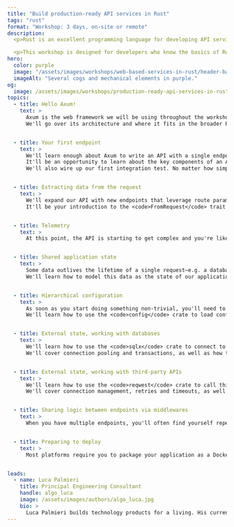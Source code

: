 ```yaml
---
title: "Build production-ready API services in Rust"
tags: "rust"
format: "Workshop: 3 days, on-site or remote"
description:
  <p>Rust is an excellent programming language for developing API services. You can build applications that are fast, reliable, and cost-effective. In fact, using Rust to write services can tremendously reduce your operating costs. However, the main challenge is knowing where to start. This workshop guides you through the process. At the end of the journey, you'll know enough to set up a production-ready HTTP API using the Axum framework.</p></br>

  <p>This workshop is designed for developers who know the basics of Rust and want to learn more about backend development using Rust. Having written Rust in a production environment is not a requirement.</p>
hero:
  color: purple
  image: "/assets/images/workshops/web-based-services-in-rust/header-background.jpg"
  imageAlt: "Several cogs and mechanical elements in purple."
og:
  image: /assets/images/workshops/production-ready-api-services-in-rust/og-image.jpg
topics:
  - title: Hello Axum!
    text: >
      Axum is the web framework we will be using throughout the workshop.  
      We'll go over its architecture and where it fits in the broader Rust ecosystem.


  - title: Your first endpoint
    text: >
      We'll learn enough about Axum to write an API with a single endpoint that returns a static "Hello World" response.  
      It'll be an opportunity to learn about the key components of an Axum application (the HTTP server, the router, the handler) and how to  connect them together.  
      We'll also wire up our first integration test. No matter how simple the endpoint, we want to make sure it works!


  - title: Extracting data from the request
    text: >
      We'll expand our API with new endpoints that leverage route parameters, query parameters and JSON bodies.  
      It'll be your introduction to the <code>FromRequest</code> trait and how to use it to write extractors, the key mechanism to inject data from the incoming request into your handlers.


  - title: Telemetry
    text: >
      At this point, the API is starting to get complex and you're likely to run into issues: how do you debug them? We'll learn how to use the <code>tracing</code> and the <code>tower-http</code> crates  to instrument our code and capture structured logs. It'll be the first middleware you'll mount in your application.


  - title: Shared application state
    text: >
      Some data outlives the lifetime of a single request—e.g. a database connection pool, or a cache client.  
      We'll learn how to model this data as the state of our application and how to access it from our handlers.


  - title: Hierarchical configuration
    text: >
      As soon as you start doing something non-trivial, you'll need to configure your application with parameters that are specific to the environment it's running in.  
      We'll learn how to use the <code>config</code> crate to load configuration from environment variables and configuration files, using a  layered approach.


  - title: External state, working with databases
    text: >
      We'll learn how to use the <code>sqlx</code> crate to connect to a PostgreSQL database and execute queries.  
      We'll cover connection pooling and transactions, as well as how to test endpoints that interact with the database.


  - title: External state, working with third-party APIs
    text: >
      We'll learn how to use the <code>reqwest</code> crate to call third-party APIs.  
      We'll cover connection management, retries and timeouts, as well as how to test endpoints that interact with third-party services via <code>wiremock</code>.


  - title: Sharing logic between endpoints via middlewares
    text: >
      When you have multiple endpoints, you'll often find yourself repeating the same logic in each of them. We'll learn how to extract this logic into middlewares and mount them in our application.


  - title: Preparing to deploy
    text: >
      Most platforms require you to package your application as a Docker image for deployment. We'll cover how to write a Dockerfile to package our API, with a focus on effective caching (via <code>cargo-chef</code>) and techniques to minimise the size of the final image.


leads:
  - name: Luca Palmieri
    title: Principal Engineering Consultant
    handle: algo_luca
    image: /assets/images/authors/algo_luca.jpg
    bio: >
      Luca Palmieri builds technology products for a living. His current focus is on backend development, software architecture and the Rust programming language. He is the author of "Zero to Production in Rust".
---
```


<!--break-->
